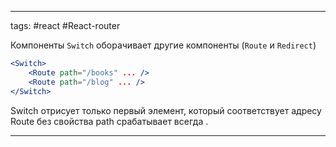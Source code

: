 ____

tags: #react #React-router 

Компоненты `Switch` оборачивает другие компоненты (`Route` и `Redirect`)

~~~jsx
<Switch>
	<Route path="/books" ... />
	<Route path="/blog" ... />
</Switch>
~~~

Switch отрисует только первый элемент, который соответствует адресу 
Route без свойства path срабатывает всегда .

_____


